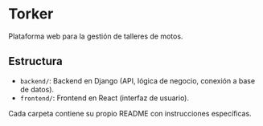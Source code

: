 # Torker

Plataforma web para la gestión de talleres de motos.

## Estructura

- `backend/`: Backend en Django (API, lógica de negocio, conexión a base de datos).
- `frontend/`: Frontend en React (interfaz de usuario).

Cada carpeta contiene su propio README con instrucciones específicas. 